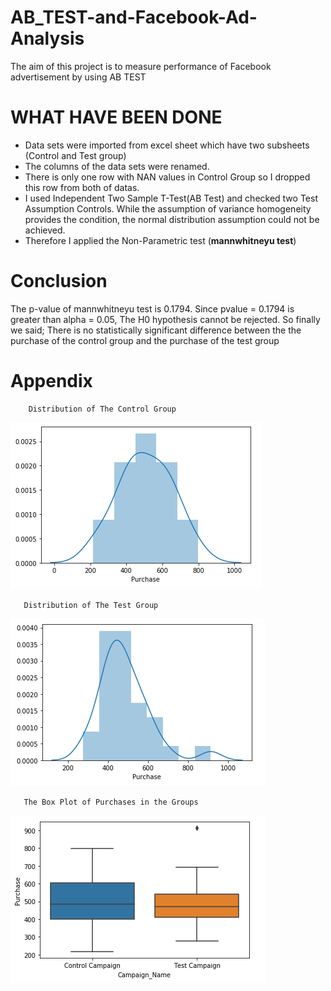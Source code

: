 # AB_TEST-and-Facebook-Ad-Analysis

The aim of this project is to measure performance of Facebook advertisement by using AB TEST

# WHAT HAVE BEEN DONE

* Data sets were imported from excel sheet which have two subsheets (Control and Test group)
* The columns of the data sets were renamed.
* There is only one row with NAN values in Control Group so I dropped this row from both of datas.
* I used Independent Two Sample T-Test(AB Test) and checked two Test Assumption Controls. While the assumption of variance homogeneity provides the condition, the normal distribution assumption could not be achieved. 
* Therefore I applied the Non-Parametric test (**mannwhitneyu test**)

# Conclusion

The p-value of mannwhitneyu test is 0.1794. Since pvalue = 0.1794 is greater than alpha = 0.05, The H0 hypothesis cannot be rejected.
So finally we said; There is no statistically significant difference between the the purchase of the control group and the purchase of the test group

# Appendix
        Distribution of The Control Group
![](control_group_dist.png)

       Distribution of The Test Group
![](test_group_dist.png)

       The Box Plot of Purchases in the Groups
![](boxplot.png)



